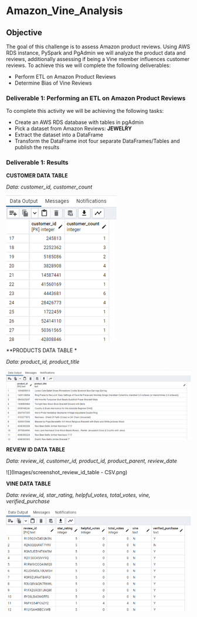 # Amazon_Vine_Analysis

## Objective
The goal of this challenge is to assess Amazon product reviews. Using AWS RDS instance, PySpark and PgAdmin we will analyze the product data and reviews, additionally assessing if being a Vine member influences customer reviews.  To achieve this we will complete the following deliverables:
- Perform ETL on Amazon Product Reviews
- Determine Bias of Vine Reviews

### Deliverable 1: Performing an ETL on Amazon Product Reviews
To complete this activity we will be achieving the following tasks:
- Create an AWS RDS database with tables in pgAdmin
- Pick a dataset from Amazon Reviews: **JEWELRY**
- Extract the dataset into a DataFrame
- Transform the DataFrame inot four separate DataFrames/Tables and publish the results

### Deliverable 1: Results

**CUSTOMER DATA TABLE**

*Data: customer_id, customer_count*

![](Images/screenshot_customers_table.png)

**PRODUCTS DATA TABLE *

*Data: product_id, product_title*

![](Images/screenshot_products_table.png)

**REVIEW ID DATA TABLE**

*Data: review_id, customer_id, product_id, product_parent, review_date*

![](Images/screenshot_review_id_table - CSV.png)

**VINE DATA TABLE**

*Data: review_id, star_rating, helpful_votes, total_votes, vine, verified_purchase*

![](Images/screenshot_vine_table.png)



